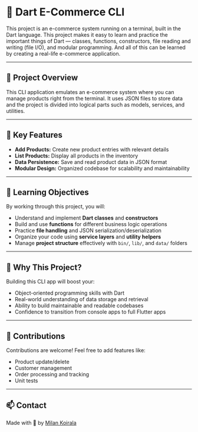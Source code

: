 # 🛒 Dart E-Commerce CLI

This project is an e-commerce system running on a terminal, built in the Dart language.
This project makes it easy to learn and practice the important things of Dart — classes, functions, constructors, file reading and writing (file I/O), and modular programming. And all of this can be learned by creating a real-life e-commerce application.

---

## 🚀 Project Overview

This CLI application emulates an e-commerce system where you can manage products right from the terminal. It uses JSON files to store data and the project is divided into logical parts such as models, services, and utilities.

---

## 🔑 Key Features

- **Add Products:** Create new product entries with relevant details  
- **List Products:** Display all products in the inventory  
- **Data Persistence:** Save and read product data in JSON format  
- **Modular Design:** Organized codebase for scalability and maintainability  

---

## 🎯 Learning Objectives

By working through this project, you will:

- Understand and implement **Dart classes** and **constructors**  
- Build and use **functions** for different business logic operations  
- Practice **file handling** and JSON serialization/deserialization  
- Organize your code using **service layers** and **utility helpers**  
- Manage **project structure** effectively with `bin/`, `lib/`, and `data/` folders  

---

## 🌟 Why This Project?

Building this CLI app will boost your:

- Object-oriented programming skills with Dart  
- Real-world understanding of data storage and retrieval  
- Ability to build maintainable and readable codebases  
- Confidence to transition from console apps to full Flutter apps  

---

## 🙌 Contributions

Contributions are welcome! Feel free to add features like:

- Product update/delete  
- Customer management  
- Order processing and tracking  
- Unit tests  

---

## 📫 Contact

Made with 💙 by [Milan Koirala](https://github.com/milan-koirala)
